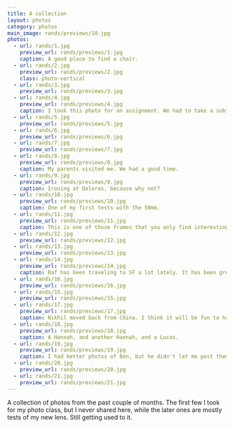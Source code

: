 ```yaml
---
title: A collection
layout: photos
category: photos
main_image: rands/previews/18.jpg
photos:
  - url: rands/1.jpg
    preview_url: rands/previews/1.jpg
    caption: A good place to find a chair.
  - url: rands/2.jpg
    preview_url: rands/previews/2.jpg
    class: photo-vertical
  - url: rands/3.jpg
    preview_url: rands/previews/3.jpg
  - url: rands/4.jpg
    preview_url: rands/previews/4.jpg
    caption: I took this photo for an assignment. We had to take a subtractive approach, removing things from the image. When I walk around here in the mornings, there are usually kids playing. Probably one of the better photos I presented to the class.
  - url: rands/5.jpg
    preview_url: rands/previews/5.jpg
  - url: rands/6.jpg
    preview_url: rands/previews/6.jpg
  - url: rands/7.jpg
    preview_url: rands/previews/7.jpg
  - url: rands/8.jpg
    preview_url: rands/previews/8.jpg
    caption: My parents visited me. We had a good time.
  - url: rands/9.jpg
    preview_url: rands/previews/9.jpg
    caption: Ironing at Dolores, because why not?
  - url: rands/10.jpg
    preview_url: rands/previews/10.jpg
    caption: One of my first tests with the 50mm.
  - url: rands/11.jpg
    preview_url: rands/previews/11.jpg
    caption: This is one of those frames that you only find interesting when you're trying to take photos without standing up from your couch.
  - url: rands/12.jpg
    preview_url: rands/previews/12.jpg
  - url: rands/13.jpg
    preview_url: rands/previews/13.jpg
  - url: rands/14.jpg
    preview_url: rands/previews/14.jpg
    caption: Raf has been traveling to SF a lot lately. It has been great to spend time with him.
  - url: rands/16.jpg
    preview_url: rands/previews/16.jpg
  - url: rands/15.jpg
    preview_url: rands/previews/15.jpg
  - url: rands/17.jpg
    preview_url: rands/previews/17.jpg
    caption: Nikhil moved back from China. I think it will be fun to have him around.
  - url: rands/18.jpg
    preview_url: rands/previews/18.jpg
    caption: A Hannah, and another Hannah, and a Lucas.
  - url: rands/19.jpg
    preview_url: rands/previews/19.jpg
    caption: I had better photos of Ben, but he didn't let me post them.
  - url: rands/20.jpg
    preview_url: rands/previews/20.jpg
  - url: rands/21.jpg
    preview_url: rands/previews/21.jpg
---
```


A collection of photos from the past couple of months. The first few I took for my photo class, but I never shared here, while the later ones are mostly tests of my new lens. Still getting used to it.